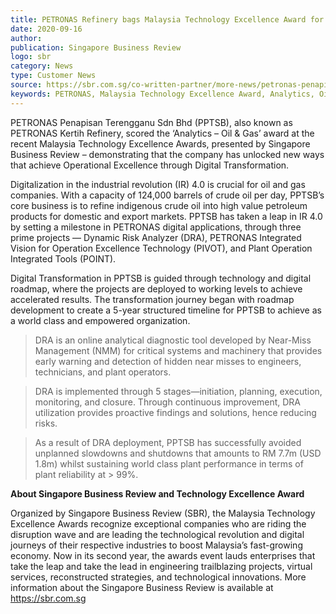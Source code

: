 ```yaml
---
title: PETRONAS Refinery bags Malaysia Technology Excellence Award for Analytics in Oil & Gas
date: 2020-09-16
author: 
publication: Singapore Business Review
logo: sbr
category: News
type: Customer News
source: https://sbr.com.sg/co-written-partner/more-news/petronas-penapisan-sdn-bhd-bags-malaysia-technology-excellence-award
keywords: PETRONAS, Malaysia Technology Excellence Award, Analytics, Oil and Gas
---
```

PETRONAS Penapisan Terengganu Sdn Bhd (PPTSB), also known as PETRONAS Kertih Refinery, scored the ‘Analytics – Oil & Gas’ award at the recent Malaysia Technology Excellence Awards, presented by Singapore Business Review – demonstrating that the company has unlocked new ways that achieve Operational Excellence through Digital Transformation.

Digitalization in the industrial revolution (IR) 4.0 is crucial for oil and gas companies. With a capacity of 124,000 barrels of crude oil per day, PPTSB’s core business is to refine indigenous crude oil into high value petroleum products for domestic and export markets. PPTSB has taken a leap in IR 4.0 by setting a milestone in PETRONAS digital applications, through three prime projects — Dynamic Risk Analyzer (DRA), PETRONAS Integrated Vision for Operation Excellence Technology (PIVOT), and Plant Operation Integrated Tools (POINT). 

Digital Transformation in PPTSB is guided through technology and digital roadmap, where the projects are deployed to working levels to achieve accelerated results. The transformation journey began with roadmap development to create a 5-year structured timeline for PPTSB to achieve as a world class and empowered organization.

> DRA is an online analytical diagnostic tool developed by Near-Miss Management (NMM) for critical systems and machinery that provides early warning and detection of hidden near misses to engineers, technicians, and plant operators.

> DRA is implemented through 5 stages—initiation, planning, execution, monitoring, and closure. Through continuous improvement, DRA utilization provides proactive findings and solutions, hence reducing risks.

> As a result of DRA deployment, PPTSB has successfully avoided unplanned slowdowns and shutdowns that amounts to RM 7.7m (USD 1.8m) whilst sustaining world class plant performance in terms of plant reliability at > 99%.

**About Singapore Business Review and Technology Excellence Award**

Organized by Singapore Business Review (SBR), the Malaysia Technology Excellence Awards recognize exceptional companies who are riding the disruption wave and are leading the technological revolution and digital journeys of their respective industries to boost Malaysia’s fast-growing economy. Now in its second year, the awards event lauds enterprises that take the leap and take the lead in engineering trailblazing projects, virtual services, reconstructed strategies, and technological innovations. More information about the Singapore Business Review is available at https://sbr.com.sg
